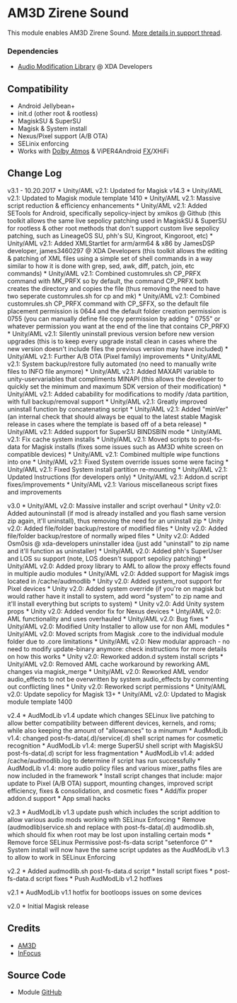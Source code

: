 # AM3D Zirene Sound
This module enables AM3D Zirene Sound. [More details in support thread](https://forum.xda-developers.com/android/apps-games/mod-zirene-sound-am3d-t3396698).

### Dependencies
* [Audio Modification Library](https://forum.xda-developers.com/apps/magisk/module-audio-modification-library-t3579612) @ XDA Developers

## Compatibility
* Android Jellybean+
* init.d (other root & rootless)
* MagiskSU & SuperSU
* Magisk & System install
* Nexus/Pixel support (A/B OTA)
* SELinix enforcing
* Works with [Dolby Atmos](https://github.com/therealahrion/Dolby-Atmos-ZTE-Axon-7) & ViPER4Android [FX](https://forum.xda-developers.com/apps/magisk/module-viper4android-fx-2-5-0-5-t3577058)/XHiFi

## Change Log
v3.1 - 10.20.2017
    * Unity/AML v2.1: Updated for Magisk v14.3
    * Unity/AML v2.1: Updated to Magisk module template 1410
    * Unity/AML v2.1: Massive script reduction & efficiency enhancements
    * Unity/AML v2.1: Added SETools for Android, specifically sepolicy-inject by xmikos @ Github (this toolkit allows the same live sepolicy patching used in MagiskSU & SuperSU for rootless & other root methods that don't support custom live sepolicy patching, such as LineageOS SU, phh's SU, Kingroot, Kingoroot, etc)
    * Unity/AML v2.1: Added XMLStartlet for arm/arm64 & x86 by JamesDSP developer, james3460297 @ XDA Developers (this toolkit allows the editing & patching of XML files using a simple set of shell commands in a way similar to how it is done with grep, sed, awk, diff, patch, join, etc commands)
    * Unity/AML v2.1: Combined customrules.sh CP_PRFX command with MK_PRFX so by default, the command CP_PRFX both creates the directory and copies the file (thus removing the need to have two seperate customrules.sh for cp and mk)
    * Unity/AML v2.1: Combined customrules.sh CP_PRFX command with CP_SFFX, so the default file placement permission is 0644 and the default folder creation permission is 0755 (you can manually define file copy permission by adding " 0755" or whatever permission you want at the end of the line that contains CP_PRFX)
    * Unity/AML v2.1: Silently uninstall previous version before new version upgrades (this is to keep every upgrade install clean in cases where the new version doesn't include files the previous version may have included)
    * Unity/AML v2.1: Further A/B OTA (Pixel family) improvements
    * Unity/AML v2.1: System backup/restore fully automated (no need to manually write files to INFO file anymore)
    * Unity/AML v2.1: Added MAXAPI variable to unity-uservariables that compliments MINAPI (this allows the developer to quickly set the minimum and maximum SDK version of their modification)
    * Unity/AML v2.1: Added cabability for modifications to modify /data partition, with full backup/removal support
    * Unity/AML v2.1: Greatly improved uninstall function by concatenating script
    * Unity/AML v2.1: Added "minVer" (an internal check that should always be equal to the latest stable Magisk release in cases where the template is based off of a beta release)
    * Unity/AML v2.1: Added support for SuperSU BINDSBIN mode
    * Unity/AML v2.1: Fix cache system installs
    * Unity/AML v2.1: Moved scripts to post-fs-data for Magisk installs (fixes some issues such as AM3D white screen on compatible devices)
    * Unity/AML v2.1: Combined multiple wipe functions into one
    * Unity/AML v2.1: Fixed System override issues some were facing
    * Unity/AML v2.1: Fixed System install partition re-mounting
    * Unity/AML v2.1: Updated Instructions (for developers only)
	* Unity/AML v2.1: Addon.d script fixes/improvements
    * Unity/AML v2.1: Various miscellaneous script fixes and improvements

v3.0
	* Unity/AML v2.0: Massive installer and script overhaul
	* Unity v2.0: Added autouninstall (if mod is already installed and you flash same version zip again, it'll uninstall), thus removing the need for an uninstall zip
	* Unity v2.0: Added file/folder backup/restore of modified files
	* Unity v2.0: Added file/folder backup/restore of normally wiped files
	* Unity v2.0: Added Osm0sis @ xda-developers uninstaller idea (just add "uninstall" to zip name and it'll function as uninstaller)
	* Unity/AML v2.0: Added phh's SuperUser and LOS su support (note, LOS doesn't support sepolicy patching)
	* Unity/AML v2.0: Added proxy library to AML to allow the proxy effects found in multiple audio modules
	* Unity/AML v2.0: Added support for Magisk imgs located in /cache/audmodlib
	* Unity v2.0: Added system_root support for Pixel devices
	* Unity v2.0: Added system override (if you're on magisk but would rather have it install to system, add word "system" to zip name and it'll install everything but scripts to system)
	* Unity v2.0: Add Unity system props
	* Unity v2.0: Added vendor fix for Nexus devices
	* Unty/AML v2.0: AML functionality and uses overhauled
	* Unity/AML v2.0: Bug fixes
	* Unity/AML v2.0: Modified Unity Installer to allow use for non AML modules
	* Unity/AML v2.0: Moved scripts from Magisk .core to the individual module folder due to .core limitations
	* Unity/AML v2.0: New modular approach - no need to modify update-binary anymore: check instructions for more details on how this works
	* Unity v2.0: Reworked addon.d system install scripts
	* Unity/AML v2.0: Removed AML cache workaround by reworking AML changes via magisk_merge
	* Unity/AML v2.0: Reworked AML vendor audio_effects to not be overwritten by system audio_effects by commenting out conflicting lines
	* Unity v2.0: Reworked script permissions
	* Unity/AML v2.0: Update sepolicy for Magisk 13+
	* Unity/AML v2.0: Updated to Magisk module template 1400

v2.4
	* AudModLib v1.4 update which changes SELinux live patching to allow better compatibility between different devices, kernels, and roms; while also keeping the amount of "allowances" to a minumum
	* AudModLib v1.4: changed post-fs-data(.d)/service(.d) shell script names for cosmetic recognition
	* AudModLib v1.4: merge SuperSU shell script with MagiskSU post-fs-data(.d) script for less fragmentation
	* AudModLib v1.4: added /cache/audmodlib.log to determine if script has run successfully
	* AudModLib v1.4: more audio policy files and various mixer_paths files are now included in the framework
	* Install script changes that include: major update to Pixel (A/B OTA) support, mounting changes, improved script efficiency, fixes & consolidation, and cosmetic fixes
	* Add/fix proper addon.d support
	* App smali hacks
	
v2.3
	* AudModLib v1.3 update push which includes the script addition to allow various audio mods working with SELinux Enforcing
	* Remove (audmodlib)service.sh and replace with post-fs-data(.d) audmodlib.sh, which should fix when root may be lost upon installing certain mods
	* Remove force SELinux Permissive post-fs-data script "setenforce 0"
	* System install will now have the same script updates as the AudModLib v1.3 to allow to work in SELinux Enforcing

v2.2
	* Added audmodlib.sh post-fs-data.d script
	* Install script fixes
	* post-fs-data.d script fixes
	* Push AudModLib v1.2 hotfixes

v2.1
	* AudModLib v1.1 hotfix for bootloops issues on some devices

v2.0
	* Initial Magisk release

## Credits
* [AM3D](http://www.am3d.com/home-english/products/zirene%C2%AE-sound.aspx)
* [InFocus](http://www.infocusindia.co.in/)

## Source Code
* Module [GitHub](https://github.com/therealahrion/AM3D-Zirene-Sound)
